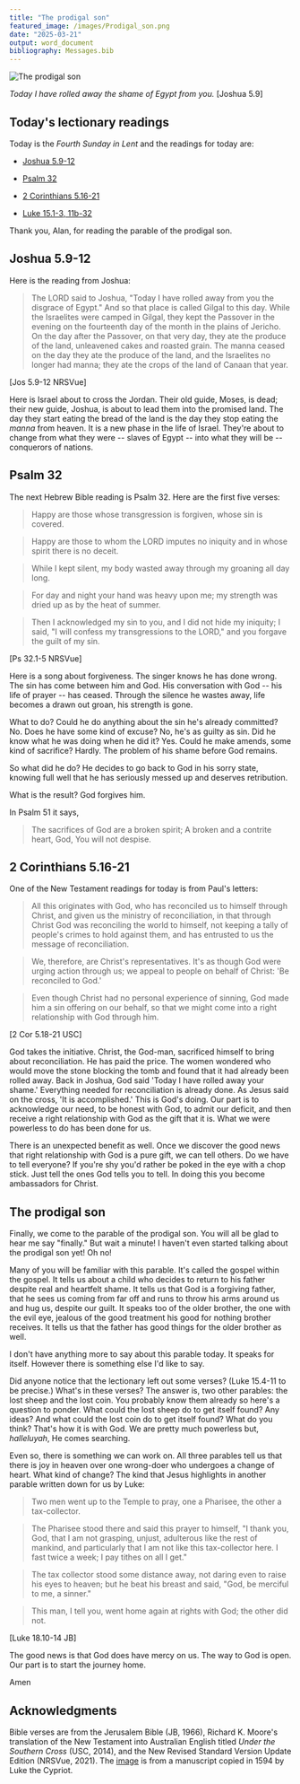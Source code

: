 ```yaml
---
title: "The prodigal son"
featured_image: /images/Prodigal_son.png
date: "2025-03-21"
output: word_document
bibliography: Messages.bib
---
```


![The prodigal son](/images/Prodigal_son.png)

*Today I have rolled away the shame of Egypt from you.* [Joshua 5.9]

## Today's lectionary readings

Today is the *Fourth Sunday in Lent* and the readings for today are:

* [Joshua 5.9-12](https://www.crosswire.org/study/parallelstudy.jsp?key=Joshua+5%3A9#cv)

* [Psalm 32](https://www.crosswire.org/study/parallelstudy.jsp?key=Psalms+32%3A1#cv)

* [2 Corinthians 5.16-21](https://www.crosswire.org/study/parallelstudy.jsp?key=II+Corinthians+5%3A16#cv)

* [Luke 15.1-3, 11b-32](https://www.crosswire.org/study/parallelstudy.jsp?key=Luke+15%3A1#cv)

Thank you, Alan, for reading the parable of the prodigal son.

## Joshua 5.9-12

Here is the reading from Joshua:

> The LORD said to Joshua, "Today I have rolled away from you the disgrace of Egypt." And so that place is called Gilgal to this day. While the Israelites were camped in Gilgal, they kept the Passover in the evening on the fourteenth day of the month in the plains of Jericho. On the day after the Passover, on that very day, they ate the produce of the land, unleavened cakes and roasted grain. The manna ceased on the day they ate the produce of the land, and the Israelites no longer had manna; they ate the crops of the land of Canaan that year.

[Jos 5.9-12 NRSVue]

Here is Israel about to cross the Jordan. Their old guide, Moses, is dead; their new guide, Joshua, is about to lead them into the promised land. The day they start eating the bread of the land is the day they stop eating the *manna* from heaven. It is a new phase in the life of Israel. They're about to change from what they were -- slaves of Egypt -- into what they will be -- conquerors of nations. 

## Psalm 32

The next Hebrew Bible reading is Psalm 32. Here are the first five verses:

> Happy are those whose transgression is forgiven, whose sin is covered.

> Happy are those to whom the LORD imputes no iniquity and in whose spirit there is no deceit.

> While I kept silent, my body wasted away through my groaning all day long.

> For day and night your hand was heavy upon me; my strength was dried up as by the heat of summer.

> Then I acknowledged my sin to you, and I did not hide my iniquity; I said, "I will confess my transgressions to the LORD," and you forgave the guilt of my sin.

[Ps 32.1-5 NRSVue]

Here is a song about forgiveness. The singer knows he has done wrong. The sin has come between him and God. His conversation with God -- his life of prayer -- has ceased. Through the silence he wastes away, life becomes a drawn out groan, his strength is gone.

What to do? Could he do anything about the sin he's already committed? No. Does he have some kind of excuse? No, he's as guilty as sin. Did he know what he was doing when he did it? Yes. Could he make amends, some kind of sacrifice? Hardly. The problem of his shame before God remains.

So what did he do? He decides to go back to God in his sorry state, knowing full well that he has seriously messed up and deserves retribution.

What is the result? God forgives him.

In Psalm 51 it says,

> The sacrifices of God are a broken spirit;
A broken and a contrite heart, God, You will not despise. 

## 2 Corinthians 5.16-21

One of the New Testament readings for today is from Paul's letters:

>  All this originates with God, who has reconciled us to himself through Christ, and given us the ministry of reconciliation, in that through Christ God was reconciling the world to himself, not keeping a tally of people's crimes to hold against them, and has entrusted to us the message of reconciliation.

> We, therefore, are Christ's representatives. It's as though God were urging action through us; we appeal to people on behalf of Christ: 'Be reconciled to God.'

> Even though Christ had no personal experience of sinning, God made him a sin offering on our behalf, so that we might come into a right relationship with God through him.

[2 Cor 5.18-21 USC]

God takes the initiative. Christ, the God-man, sacrificed himself to bring about reconciliation. He has paid the price. The women wondered who would move the stone blocking the tomb and found that it had already been rolled away. Back in Joshua, God said 'Today I have rolled away your shame.' Everything needed for reconciliation is already done. As Jesus said on the cross, 'It is accomplished.' This is God's doing. Our part is to acknowledge our need, to be honest with God, to admit our deficit, and then receive a right relationship with God as the gift that it is. What we were powerless to do has been done for us.

There is an unexpected benefit as well. Once we discover the good news that right relationship with God is a pure gift, we can tell others. Do we have to tell everyone? If you're shy you'd rather be poked in the eye with a chop stick. Just tell the ones God tells you to tell. In doing this you become ambassadors for Christ.

## The prodigal son

Finally, we come to the parable of the prodigal son. You will all be glad to hear me say "finally." But wait a minute! I haven't even started talking about the prodigal son yet! Oh no!

Many of you will be familiar with this parable. It's called the gospel within the gospel. It tells us about a child who decides to return to his father despite real and heartfelt shame. It tells us that God is a forgiving father, that he sees us coming from far off and runs to throw his arms around us and hug us, despite our guilt. It speaks too of the older brother, the one with the evil eye, jealous of the good treatment his good for nothing brother receives. It tells us that the father has good things for the older brother as well.

I don't have anything more to say about this parable today. It speaks for itself. However there is something else I'd like to say.

Did anyone notice that the lectionary left out some verses? (Luke 15.4-11 to be precise.) What's in these verses? The answer is, two other parables: the lost sheep and the lost coin. You probably know them already so here's a question to ponder. What could the lost sheep do to get itself found? Any ideas? And what could the lost coin do to get itself found? What do you think? That's how it is with God. We are pretty much powerless but, *halleluyah*,  He comes searching.

Even so, there is something we can work on. All three parables tell us that there is joy in heaven over one wrong-doer who undergoes a change of heart. What kind of change? The kind that Jesus highlights in another parable written down for us by Luke:

> Two men went up to the Temple to pray, one a Pharisee, the other a tax-collector.

> The Pharisee stood there and said this prayer to himself, "I thank you, God, that I am not grasping, unjust, adulterous like the rest of mankind, and particularly that I am not like this tax-collector here. I fast twice a week; I pay tithes on all I get."

> The tax collector stood some distance away, not daring even to raise his eyes to heaven; but he beat his breast and said, "God, be merciful to me, a sinner."

> This man, I tell you, went home again at rights with God; the other did not.

[Luke 18.10-14 JB]

The good news is that God does have mercy on us. The way to God is open. Our part is to start the journey home.

Amen

## Acknowledgments

Bible verses are from the Jerusalem Bible (JB, 1966), Richard K. Moore's translation of the New Testament into Australian English titled *Under the Southern Cross* (USC, 2014), and the New Revised Standard Version Update Edition (NRSVue, 2021). The [image](https://diglib.library.vanderbilt.edu/act-imagelink.pl?RC=56113) is from a manuscript copied in 1594 by Luke the Cypriot.
